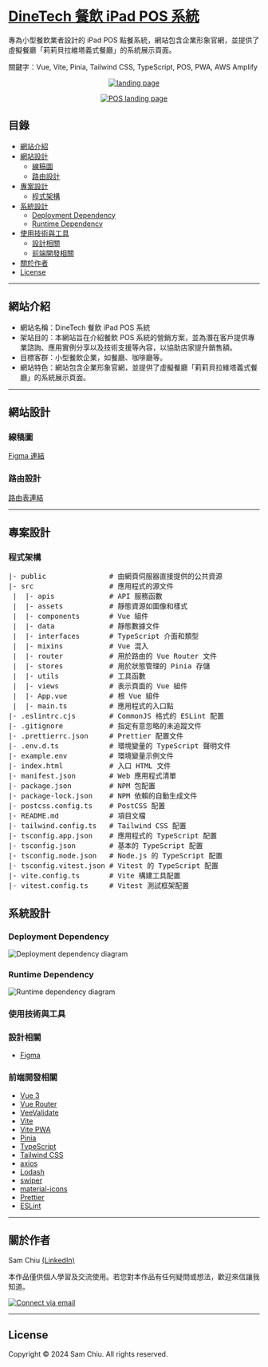 # [DineTech 餐飲 iPad POS 系統](https://main.d1i05uiq01rayp.amplifyapp.com/)

專為小型餐飲業者設計的 iPad POS 點餐系統，網站包含企業形象官網，並提供了虛擬餐廳「莉莉貝拉維塔義式餐廳」的系統展示頁面。

關鍵字：Vue, Vite, Pinia, Tailwind CSS, TypeScript, POS, PWA, AWS Amplify

<p align="center">
  <a href="https://main.d1i05uiq01rayp.amplifyapp.com/" ><img src="src/assets/images/readme/readme-home.png" alt="landing page"></a>
</p>

<p align="center">
  <a href="https://main.d1i05uiq01rayp.amplifyapp.com/client" ><img src="src/assets/images/readme/readme-client.png" alt="POS landing page"></a>
</p>

## 目錄

- [網站介紹](#網站介紹)
- [網站設計](#網站設計)
  - [線稿圖](#線稿圖)
  - [路由設計](#路由設計)
- [專案設計](#專案設計)
  - [程式架構](#程式架構)
- [系統設計](#系統設計)
  - [Deployment Dependency](#deployment-dependency)
  - [Runtime Dependency](#runtime-dependency)
- [使用技術與工具](#使用技術與工具)
  - [設計相關](#設計相關)
  - [前端開發相關](#前端開發相關)
- [關於作者](#關於作者)
- [License](#License)

---

## 網站介紹

- 網站名稱：DineTech 餐飲 iPad POS 系統
- 架站目的：本網站旨在介紹餐飲 POS 系統的營銷方案，並為潛在客戶提供專業諮詢、應用實例分享以及技術支援等內容，以協助店家提升銷售額。
- 目標客群：小型餐飲企業，如餐廳、咖啡廳等。
- 網站特色：網站包含企業形象官網，並提供了虛擬餐廳「莉莉貝拉維塔義式餐廳」的系統展示頁面。

---

## 網站設計

### 線稿圖

[Figma 連結](https://www.figma.com/design/lFt6jwme8xNuks6pFJekZi/DineTech-%E9%A4%90%E9%A3%B2%E7%B3%BB%E7%B5%B1---Wireframe?node-id=0-1&t=srd40wSFif51hq5r-1)

### 路由設計

[路由表連結](https://main.d1i05uiq01rayp.amplifyapp.com/routes)

---

## 專案設計

### 程式架構

<pre>
|- public               # 由網頁伺服器直接提供的公共資源
|- src                  # 應用程式的源文件
 |  |- apis             # API 服務函數
 |  |- assets           # 靜態資源如圖像和樣式
 |  |- components       # Vue 組件
 |  |- data             # 靜態數據文件
 |  |- interfaces       # TypeScript 介面和類型
 |  |- mixins           # Vue 混入
 |  |- router           # 用於路由的 Vue Router 文件
 |  |- stores           # 用於狀態管理的 Pinia 存儲
 |  |- utils            # 工具函數
 |  |- views            # 表示頁面的 Vue 組件
 |  |- App.vue          # 根 Vue 組件
 |  |- main.ts          # 應用程式的入口點
|- .eslintrc.cjs        # CommonJS 格式的 ESLint 配置
|- .gitignore           # 指定有意忽略的未追蹤文件
|- .prettierrc.json     # Prettier 配置文件
|- .env.d.ts            # 環境變量的 TypeScript 聲明文件
|- example.env          # 環境變量示例文件
|- index.html           # 入口 HTML 文件
|- manifest.json        # Web 應用程式清單
|- package.json         # NPM 包配置
|- package-lock.json    # NPM 依賴的自動生成文件
|- postcss.config.ts    # PostCSS 配置
|- README.md            # 項目文檔
|- tailwind.config.ts   # Tailwind CSS 配置
|- tsconfig.app.json    # 應用程式的 TypeScript 配置
|- tsconfig.json        # 基本的 TypeScript 配置
|- tsconfig.node.json   # Node.js 的 TypeScript 配置
|- tsconfig.vitest.json # Vitest 的 TypeScript 配置
|- vite.config.ts       # Vite 構建工具配置
|- vitest.config.ts     # Vitest 測試框架配置
</pre>

## 系統設計

### Deployment Dependency

<img src="src/assets/images/readme/readme-deployment-dependency.png" alt="Deployment dependency diagram">

### Runtime Dependency

<img src="src/assets/images/readme/readme-runtime-dependency.png" alt="Runtime dependency diagram">

### 使用技術與工具

### 設計相關

- [Figma](https://www.figma.com/)

### 前端開發相關

- [Vue 3](https://vuejs.org/)
- [Vue Router](https://router.vuejs.org/)
- [VeeValidate](https://vee-validate.logaretm.com/v4/)
- [Vite](https://vitejs.dev/)
- [Vite PWA](https://vite-pwa-org.netlify.app/)
- [Pinia](https://pinia.vuejs.org/)
- [TypeScript](https://www.typescriptlang.org/)
- [Tailwind CSS](https://tailwindcss.com/)
- [axios](https://github.com/axios/axios)
- [Lodash](https://lodash.com/)
- [swiper](https://github.com/nolimits4web/Swiper)
- [material-icons](https://github.com/marella/material-icons)
- [Prettier](https://prettier.io/)
- [ESLint](https://eslint.org/)

---

## 關於作者

Sam Chiu [(LinkedIn)](https://www.linkedin.com/in/sam-chiu-4b7557137/)

本作品僅供個人學習及交流使用。若您對本作品有任何疑問或想法，歡迎來信讓我知道。

<p align="left">
  <a href="mailto:samchiu064@gmail.com"> 
  <img src="https://img.shields.io/badge/Gmail-c14438?style=flat&logo=Gmail&logoColor=white" alt="Connect via email">
  </a>
</p>

---

## License

Copyright © 2024 Sam Chiu. All rights reserved.
